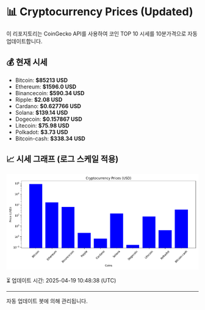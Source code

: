 
# 📊 Cryptocurrency Prices (Updated)

이 리포지토리는 CoinGecko API를 사용하여 코인 TOP 10 시세를 10분가격으로 자동 업데이트합니다.

## 💰 현재 시세
- Bitcoin: **$85213 USD**
- Ethereum: **$1596.0 USD**
- Binancecoin: **$590.34 USD**
- Ripple: **$2.08 USD**
- Cardano: **$0.627766 USD**
- Solana: **$139.14 USD**
- Dogecoin: **$0.157867 USD**
- Litecoin: **$75.98 USD**
- Polkadot: **$3.73 USD**
- Bitcoin-cash: **$338.34 USD**

## 📈 시세 그래프 (로그 스케일 적용)
![Crypto Prices](crypto_prices.png)

⏳ 업데이트 시간: 2025-04-19 10:48:38 (UTC)

---
자동 업데이트 봇에 의해 관리됩니다.

